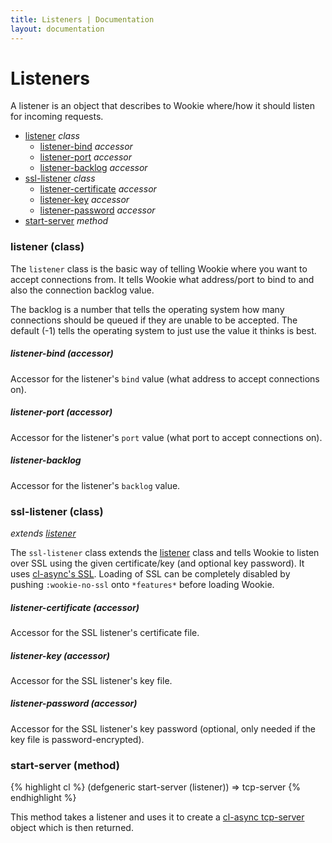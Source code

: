 ```yaml
---
title: Listeners | Documentation
layout: documentation
---
```


Listeners
=========
A listener is an object that describes to Wookie where/how it should listen for
incoming requests.

- [listener](#listener) _class_
  - [listener-bind](#listener-bind) _accessor_
  - [listener-port](#listener-port) _accessor_
  - [listener-backlog](#listener-backlog) _accessor_
- [ssl-listener](#ssl-listener) _class_
  - [listener-certificate](#listener-certificate) _accessor_
  - [listener-key](#listener-key) _accessor_
  - [listener-password](#listener-password) _accessor_
- [start-server](#start-server) _method_

<a id="listener"></a>
### listener (class)
The `listener` class is the basic way of telling Wookie where you want to accept
connections from. It tells Wookie what address/port to bind to and also the
connection backlog value.

The backlog is a number that tells the operating system how many connections
should be queued if they are unable to be accepted. The default (-1) tells the
operating system to just use the value it thinks is best.

<a id="listener-bind"></a>
##### listener-bind (accessor)
Accessor for the listener's `bind` value (what address to accept connections on).

<a id="listener-port"></a>
##### listener-port (accessor)
Accessor for the listener's `port` value (what port to accept connections on).

<a id="listener-backlog"></a>
##### listener-backlog
Accessor for the listener's `backlog` value.

<a id="ssl-listener"></a>
### ssl-listener (class)
_extends [listener](#listener)_

The `ssl-listener` class extends the [listener](#listener) class and tells
Wookie to listen over SSL using the given certificate/key (and optional key
password). It uses [cl-async's SSL](/cl-async/tcp-ssl). Loading of SSL can be
completely disabled by pushing `:wookie-no-ssl` onto `*features*` before loading
Wookie.

<a id="listener-certificate"></a>
##### listener-certificate (accessor)
Accessor for the SSL listener's certificate file.

<a id="listener-key"></a>
##### listener-key (accessor)
Accessor for the SSL listener's key file.

<a id="listener-password"></a>
##### listener-password (accessor)
Accessor for the SSL listener's key password (optional, only needed if the key
file is password-encrypted).

<a id="start-server"></a>
### start-server (method)
{% highlight cl %}
(defgeneric start-server (listener)) =>
  tcp-server
{% endhighlight %}

This method takes a listener and uses it to create a [cl-async tcp-server](/cl-async/tcp#tcp-server)
object which is then returned.

